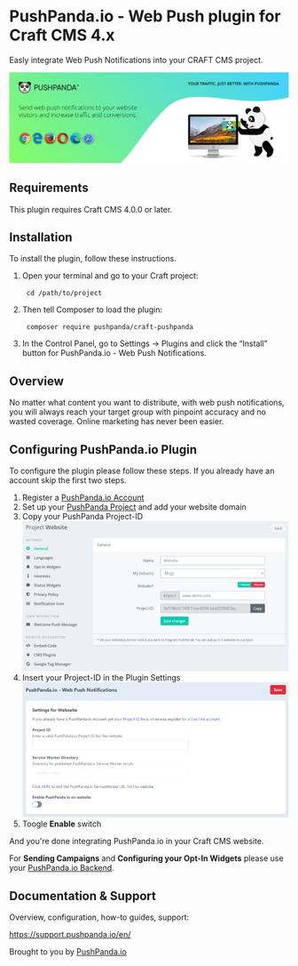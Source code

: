 # PushPanda.io - Web Push plugin for Craft CMS 4.x

Easly integrate Web Push Notifications into your CRAFT CMS project.

![Screenshot](resources/img/banner.png)

## Requirements

This plugin requires Craft CMS 4.0.0 or later.

## Installation

To install the plugin, follow these instructions.

1. Open your terminal and go to your Craft project:

        cd /path/to/project

2. Then tell Composer to load the plugin:

        composer require pushpanda/craft-pushpanda

3. In the Control Panel, go to Settings → Plugins and click the “Install” button for PushPanda.io - Web Push Notifications.

## Overview

No matter what content you want to distribute, with web push notifications, you will always reach your target group with pinpoint accuracy and no wasted coverage. Online marketing has never been easier.

## Configuring PushPanda.io Plugin

To configure the plugin please follow these steps. If you already have an account skip the first two steps.

1. Register a [PushPanda.io Account](https://app.pushpanda.io/register)
2. Set up your [PushPanda Project](https://app.pushpanda.io/websites#/newWebsite) and add your website domain
3. Copy your PushPanda Project-ID ![Project](resources/img/project.png)
4. Insert your Project-ID in the Plugin Settings ![Settings](resources/img/settings.png)
5. Toogle **Enable** switch

And you're done integrating PushPanda.io in your Craft CMS website.

For **Sending Campaigns** and **Configuring your Opt-In Widgets** please use your [PushPanda.io Backend](https://app.pushpanda.io/).

## Documentation & Support

Overview, configuration, how-to guides, support:

https://support.pushpanda.io/en/

Brought to you by [PushPanda.io](https://www.pushpanda.io)